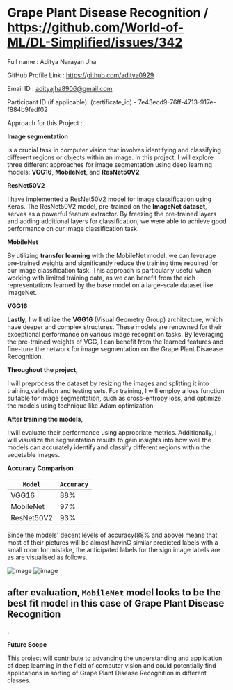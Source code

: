 # Grape Plant Disease Recognition / https://github.com/World-of-ML/DL-Simplified/issues/342

Full name : Aditya Narayan Jha

GitHub Profile Link : https://github.com/aditya0929

Email ID : adityajha8906@gmail.com

Participant ID (if applicable): (certificate_id) - 7e43ecd9-76ff-4713-917e-f884b9fedf02

Approach for this Project :

**Image segmentation**

is a crucial task in computer vision that involves identifying and classifying different regions or objects within an image. In this project, I will explore three different approaches for image segmentation using deep learning models: **VGG16**, **MobileNet**, and **ResNet50V2**.

**ResNet50V2** 

I have implemented a ResNet50V2 model for image classification using Keras. The ResNet50V2 model, pre-trained on the **ImageNet dataset**, serves as a powerful feature extractor. By freezing the pre-trained layers and adding additional layers for classification, we were able to achieve good performance on our image classification task.

**MobileNet** 

By utilizing **transfer learning** with the MobileNet model, we can leverage pre-trained weights and significantly reduce the training time required for our image classification task. This approach is particularly useful when working with limited training data, as we can benefit from the rich representations learned by the base model on a large-scale dataset like ImageNet.

**VGG16**

**Lastly,** I will utilize the **VGG16** (Visual Geometry Group) architecture, which have deeper and complex structures. These models are renowned for their exceptional performance on various image recognition tasks. By leveraging the pre-trained weights of VGG, I can benefit from the learned features and fine-tune the network for image segmentation on the Grape Plant Disaease Recognition.

**Throughout the project,** 

I will preprocess the dataset by resizing the images and splitting it into training,validation and testing sets. For training, I will employ a loss function suitable for image segmentation, such as cross-entropy loss, and optimize the models using technique like  Adam optimization

**After training the models,**

I will evaluate their performance using appropriate metrics. Additionally, I will visualize the segmentation results to gain insights into how well the models can accurately identify and classify different regions within the vegetable images.

**Accuracy Comparison**

| `Model`  | `Accuracy` |
|--------|----------|
| VGG16  |   88%    |
| MobileNet | 97% |
| ResNet50V2 | 93% |

Since the models' decent levels of accuracy(88% and above) means that most of their pictures will be almost havinG similar predicted labels with a small room for mistake, the anticipated labels for the sign image labels are as are visualised as follows.

![image](https://github.com/aditya0929/Grape-Plant-Disease-Recognition/assets/127277877/8c41d198-44bf-4d36-87ac-b7a9f3e98820)
![image](https://github.com/aditya0929/Grape-Plant-Disease-Recognition/assets/127277877/4eddf30d-1db1-4f8a-b4f9-291ea46124c0)


## after evaluation, `MobileNet`  model looks to be the best fit model in this case of Grape Plant Disease Recognition
  .


**Future Scope**

This project will contribute to advancing the understanding and application of deep learning in the field of computer vision and could potentially find applications in sorting of Grape Plant Disease Recognition
 in different classes.

